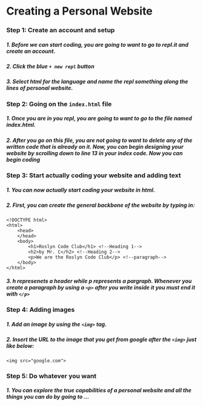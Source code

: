 
# **Creating a Personal Website**
### Step 1: Create an account and setup
##### 1. Before we can start coding, you are going to want to go to repl.it and create an account.
##### 2. Click the blue ` + new repl ` button 
##### 3. Select *html* for the language and name the repl something along the lines of *personal website*.


### Step 2: Going on the `index.html` file
##### 1. Once you are in you repl, you are going to want to go to the file named *index.html*.
##### 2. After you go on this file, you are not going to want to delete any of the written code that is already on it. Now, you can begin designing your website by scrolling down to line 13 in your index code. Now you can begin coding


### Step 3: Start actually coding your website and adding text

##### 1. You can now actually start coding your website in html.
##### 2. First, you can create the general backbone of the website by typing in:
```
<!DOCTYPE html>
<html>
    <head>
    </head>
    <body>
        <h1>Roslyn Code Club</h1> <!--Heading 1-->
        <h2>by Mr. C</h2> <!--Heading 2-->
        <p>We are the Roslyn Code Club</p> <!--paragraph-->
    </body>
</html>

```

##### 3. *h* represenets a header while *p* represents a pargraph. Whenever you create a paragraph by using a `<p>` after you write inside it you must end it with `</p>`

### Step 4: Adding images
##### 1. Add an image by using the `<img>` tag.
##### 2. Insert the URL to the image that you get from google after the `<img>` just like below:
```
<img src="google.com">

```
### Step 5: Do whatever you want 
##### 1. You can explore the true capabilities of a personal website and all the things you can do by going to ...





